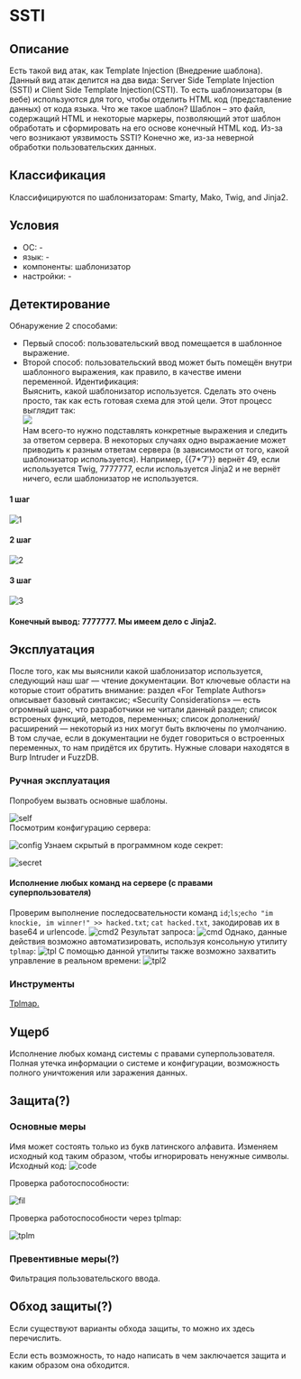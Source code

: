 # SSTI
  
  
  ## Описание
  Есть такой вид атак, как Template Injection (Внедрение шаблона). Данный вид атак делится на два вида: Server Side Template Injection (SSTI) и Client Side Template Injection(CSTI). То есть шаблонизаторы (в вебе) используются для того, чтобы отделить HTML код (представление данных) от кода языка. Что же такое шаблон? Шаблон – это файл, содержащий HTML и некоторые маркеры, позволяющий этот шаблон обработать и сформировать на его основе конечный HTML код.
  Из-за чего возникают уязвимость SSTI? Конечно же, из-за неверной обработки пользовательских данных.
  
  ## Классификация
  Классифицируются по шаблонизаторам: Smarty, Mako, Twig, and Jinja2.
  
  ## Условия
  - ОС: -
  - язык: -
  - компоненты: шаблонизатор
  - настройки: -
  
  ## Детектирование
  Обнаружение 2 способами:  
  - Первый способ: пользовательский ввод помещается в шаблонное выражение.  
  - Второй способ: пользовательский ввод может быть помещён внутри шаблонного выражения, как правило, в качестве имени переменной.
  Идентификация:  
  Выяснить, какой шаблонизатор используется. Сделать это очень просто, так как есть готовая схема для этой цели. Этот процесс выглядит так:  
  ![](https://defcon.ru/wp-content/uploads/2016/11/1.png)  
  Нам всего-то нужно подставлять конкретные выражения и следить за ответом сервера. В некоторых случаях одно выражаение может приводить к разным ответам сервера (в зависимости от того, какой шаблонизатор используется). Например, {{7*’7′}} вернёт 49, если используется Twig, 7777777, если используется Jinja2 и не вернёт ничего, если шаблонизатор не используется.
  
  #### 1 шаг
  ![1](https://pp.userapi.com/c846121/v846121517/18bd00/2Po0PiSSPa8.jpg)  
  #### 2 шаг 
  ![2](https://pp.userapi.com/c846121/v846121517/18bd07/pR0f_0JxmBs.jpg)  
  #### 3 шаг
  ![3](https://pp.userapi.com/c846121/v846121517/18bd0e/KZD9VkHvts8.jpg)  
  #### Конечный вывод: 7777777. Мы имеем дело с Jinja2.
  
  
  ## Эксплуатация
  После того, как мы выяснили какой шаблонизатор используется, следующий наш шаг — чтение документации. Вот ключевые области на которые стоит обратить внимание:
  раздел «For Template Authors» описывает базовый синтаксис;
  «Security Considerations» — есть огромный шанс, что разработчики не читали данный раздел;
  список встроеных функций, методов, переменных;
  список дополнений/расширений — некоторый из них могут быть включены по умолчанию.
  В том случае, если в документации не будет говориться о встроенных переменных, то нам придётся их брутить. Нужные словари находятся в Burp Intruder и FuzzDB.
  ### Ручная эксплуатация
  Попробуем вызвать основные шаблоны. 
  
  ![self](https://pp.userapi.com/c846121/v846121517/18bcf9/B2iSScgkCMQ.jpg)  
  Посмотрим конфигурацию сервера:  
  
  ![config](https://pp.userapi.com/c849132/v849132517/112edb/szvDnHpBZw4.jpg)
  Узнаем скрытый в программном коде секрет:   
  
  ![secret](https://pp.userapi.com/c849132/v849132517/112eed/sPWNeku-cVI.jpg)
  #### Исполнение любых команд на сервере (с правами суперпользователя)
  Проверим выполнение последосвательности команд `id`;`ls`;`echo "im knockie, im winner!" >> hacked.txt`; `cat hacked.txt`, закодировав их в base64 и urlencode.
  ![cmd2](https://pp.userapi.com/c849132/v849132517/112f04/TbdIfSu1PAg.jpg)
  Результат запроса:
  ![cmd](https://pp.userapi.com/c849132/v849132517/112efd/tuUyVE4ZbU0.jpg)
  Однако, данные действия возможно автоматизировать, используя консольную утилиту `tplmap`:
  ![tpl](https://pp.userapi.com/c849132/v849132517/112f27/l7Ak41yusFs.jpg)
  С помощью данной утилиты также возможно захватить управление в реальном времени: 
  ![tpl2](https://pp.userapi.com/c849132/v849132517/112f47/7Pm6007VLf8.jpg)
  ### Инструменты
  [Tplmap.](https://github.com/epinna/tplmap)
  
  ## Ущерб
  Исполнение любых команд системы с правами суперпользователя. Полная утечка информации о системе и конфигурации, возможность полного уничтожения или заражения данных.
  
  ## Защита(?)
  ### Основные меры
  Имя может состоять только из букв латинского алфавита. Изменяем исходный код таким образом, чтобы игнорировать ненужные символы.  
  Исходный код:
  ![code](https://pp.userapi.com/c849132/v849132289/1166bd/K_7su5Rg3Kk.jpg)  
  
  Проверка работоспособности:  
  
  ![fil](https://pp.userapi.com/c849132/v849132289/1166a4/T8wirzD24kA.jpg)  
  
  Проверка работоспособности через tplmap:  
  
  ![tplm](https://pp.userapi.com/c849132/v849132289/1166c6/oNOZ7f7LDN8.jpg)  
  
  ### Превентивные меры(?)
  Фильтрация пользовательского ввода.
  
  
  ## Обход защиты(?)
  Если существуют варианты обхода защиты, то можно их здесь перечислить.
  
  Если есть возможность, то надо написать в чем заключается защита и каким образом она обходится.
  
